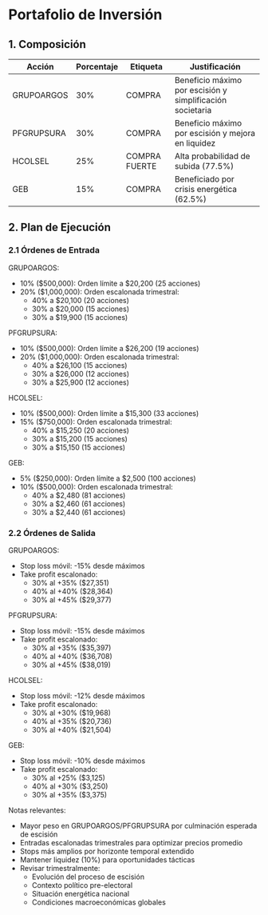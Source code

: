 # Portafolio de Inversión

## 1. Composición

| Acción | Porcentaje | Etiqueta | Justificación |
|--------|------------|----------|---------------|
| GRUPOARGOS | 30% | COMPRA | Beneficio máximo por escisión y simplificación societaria |
| PFGRUPSURA | 30% | COMPRA | Beneficio máximo por escisión y mejora en liquidez |
| HCOLSEL | 25% | COMPRA FUERTE | Alta probabilidad de subida (77.5%) |
| GEB | 15% | COMPRA | Beneficiado por crisis energética (62.5%) |

## 2. Plan de Ejecución

### 2.1 Órdenes de Entrada

GRUPOARGOS:
- 10% ($500,000): Orden límite a $20,200 (25 acciones)
- 20% ($1,000,000): Orden escalonada trimestral:
  * 40% a $20,100 (20 acciones)
  * 30% a $20,000 (15 acciones)
  * 30% a $19,900 (15 acciones)

PFGRUPSURA:
- 10% ($500,000): Orden límite a $26,200 (19 acciones)
- 20% ($1,000,000): Orden escalonada trimestral:
  * 40% a $26,100 (15 acciones)
  * 30% a $26,000 (12 acciones)
  * 30% a $25,900 (12 acciones)

HCOLSEL:
- 10% ($500,000): Orden límite a $15,300 (33 acciones)
- 15% ($750,000): Orden escalonada trimestral:
  * 40% a $15,250 (20 acciones)
  * 30% a $15,200 (15 acciones)
  * 30% a $15,150 (15 acciones)

GEB:
- 5% ($250,000): Orden límite a $2,500 (100 acciones)
- 10% ($500,000): Orden escalonada trimestral:
  * 40% a $2,480 (81 acciones)
  * 30% a $2,460 (61 acciones)
  * 30% a $2,440 (61 acciones)

### 2.2 Órdenes de Salida

GRUPOARGOS:
- Stop loss móvil: -15% desde máximos
- Take profit escalonado:
  * 30% al +35% ($27,351)
  * 40% al +40% ($28,364)
  * 30% al +45% ($29,377)

PFGRUPSURA:
- Stop loss móvil: -15% desde máximos
- Take profit escalonado:
  * 30% al +35% ($35,397)
  * 40% al +40% ($36,708)
  * 30% al +45% ($38,019)

HCOLSEL:
- Stop loss móvil: -12% desde máximos
- Take profit escalonado:
  * 30% al +30% ($19,968)
  * 40% al +35% ($20,736)
  * 30% al +40% ($21,504)

GEB:
- Stop loss móvil: -10% desde máximos
- Take profit escalonado:
  * 30% al +25% ($3,125)
  * 40% al +30% ($3,250)
  * 30% al +35% ($3,375)

Notas relevantes:
- Mayor peso en GRUPOARGOS/PFGRUPSURA por culminación esperada de escisión
- Entradas escalonadas trimestrales para optimizar precios promedio
- Stops más amplios por horizonte temporal extendido
- Mantener liquidez (10%) para oportunidades tácticas
- Revisar trimestralmente:
  * Evolución del proceso de escisión
  * Contexto político pre-electoral
  * Situación energética nacional
  * Condiciones macroeconómicas globales 